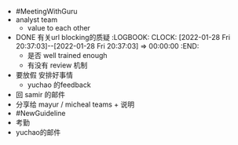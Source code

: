 - #MeetingWithGuru
- analyst team
	- value to each other
- DONE 有关url blocking的质疑
  :LOGBOOK:
  CLOCK: [2022-01-28 Fri 20:37:03]--[2022-01-28 Fri 20:37:03] =>  00:00:00
  :END:
	- 是否 well trained enough
	- 有没有 review 机制
- 要放假 安排好事情
	- yuchao 的feedback
- 回 samir 的邮件
- 分享给 mayur / micheal  teams + 说明
- #NewGuideline
- 考勤
- yuchao的邮件